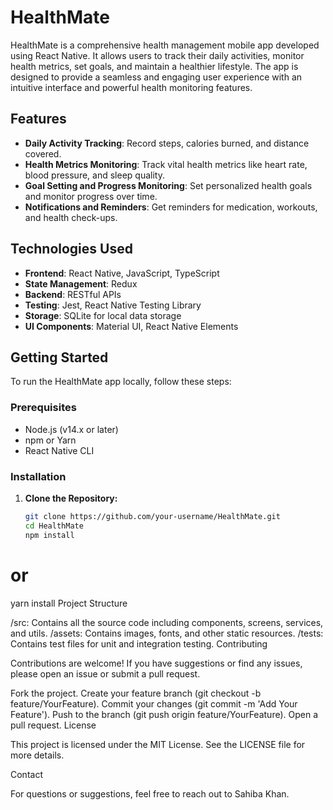 # HealthMate

HealthMate is a comprehensive health management mobile app developed using React Native. It allows users to track their daily activities, monitor health metrics, set goals, and maintain a healthier lifestyle. The app is designed to provide a seamless and engaging user experience with an intuitive interface and powerful health monitoring features.

## Features

- **Daily Activity Tracking**: Record steps, calories burned, and distance covered.
- **Health Metrics Monitoring**: Track vital health metrics like heart rate, blood pressure, and sleep quality.
- **Goal Setting and Progress Monitoring**: Set personalized health goals and monitor progress over time.
- **Notifications and Reminders**: Get reminders for medication, workouts, and health check-ups.

## Technologies Used

- **Frontend**: React Native, JavaScript, TypeScript
- **State Management**: Redux
- **Backend**: RESTful APIs
- **Testing**: Jest, React Native Testing Library
- **Storage**: SQLite for local data storage
- **UI Components**: Material UI, React Native Elements

## Getting Started

To run the HealthMate app locally, follow these steps:

### Prerequisites

- Node.js (v14.x or later)
- npm or Yarn
- React Native CLI

### Installation

1. **Clone the Repository:**
   ```bash
   git clone https://github.com/your-username/HealthMate.git
   cd HealthMate
   npm install
# or
yarn install
Project Structure

/src: Contains all the source code including components, screens, services, and utils.
/assets: Contains images, fonts, and other static resources.
/tests: Contains test files for unit and integration testing.
Contributing

Contributions are welcome! If you have suggestions or find any issues, please open an issue or submit a pull request.

Fork the project.
Create your feature branch (git checkout -b feature/YourFeature).
Commit your changes (git commit -m 'Add Your Feature').
Push to the branch (git push origin feature/YourFeature).
Open a pull request.
License

This project is licensed under the MIT License. See the LICENSE file for more details.

Contact

For questions or suggestions, feel free to reach out to Sahiba Khan.
